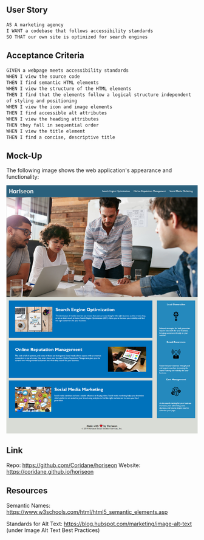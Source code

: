 ## User Story

```
AS A marketing agency
I WANT a codebase that follows accessibility standards
SO THAT our own site is optimized for search engines
```

## Acceptance Criteria

```
GIVEN a webpage meets accessibility standards
WHEN I view the source code
THEN I find semantic HTML elements
WHEN I view the structure of the HTML elements
THEN I find that the elements follow a logical structure independent of styling and positioning
WHEN I view the icon and image elements
THEN I find accessible alt attributes
WHEN I view the heading attributes
THEN they fall in sequential order
WHEN I view the title element
THEN I find a concise, descriptive title
```

## Mock-Up

The following image shows the web application's appearance and functionality:

![The Horiseon webpage includes a header with the company name and navigation bar; a background image below the header, a section of three articles below the background image, an aside of three articles on the right, and a footer.](assets/ch01demo.png)

## Link

Repo: https://github.com/Coridane/horiseon
Website: https://coridane.github.io/horiseon

## Resources

Semantic Names: https://www.w3schools.com/html/html5_semantic_elements.asp

Standards for Alt Text: https://blog.hubspot.com/marketing/image-alt-text (under Image Alt Text Best Practices) 